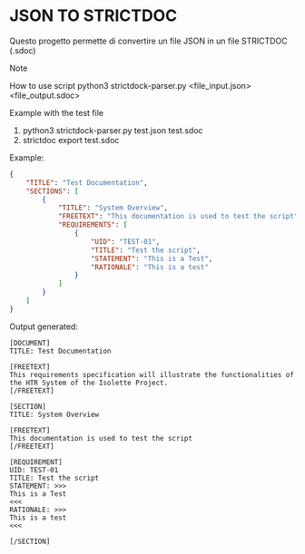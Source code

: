 # JSON TO STRICTDOC

Questo progetto permette di convertire un file JSON in un file STRICTDOC (.sdoc)

> [!NOTE]
> How to use script
> python3 strictdock-parser.py <file_input.json> <file_output.sdoc>
>
> Example with the test file
> 1. python3 strictdock-parser.py test.json test.sdoc
> 2. strictdoc export test.sdoc

Example:

```json
{
    "TITLE": "Test Documentation",
    "SECTIONS": [
        {
            "TITLE": "System Overview",
            "FREETEXT": "This documentation is used to test the script",
            "REQUIREMENTS": [
                {
                    "UID": "TEST-01",
                    "TITLE": "Test the script",
                    "STATEMENT": "This is a Test",
                    "RATIONALE": "This is a test"
                }
            ]
        }
    ]
}
```

Output generated:

```sdoc
[DOCUMENT]
TITLE: Test Documentation

[FREETEXT]
This requirements specification will illustrate the functionalities of the HTR System of the Isolette Project.
[/FREETEXT]

[SECTION]
TITLE: System Overview

[FREETEXT]
This documentation is used to test the script
[/FREETEXT]

[REQUIREMENT]
UID: TEST-01
TITLE: Test the script
STATEMENT: >>>
This is a Test
<<<
RATIONALE: >>>
This is a test
<<<

[/SECTION]

```